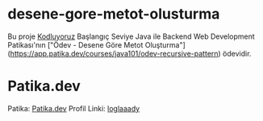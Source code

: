 # desene-gore-metot-olusturma

Bu proje [Kodluyoruz](https://www.kodluyoruz.org) Başlangıç Seviye Java ile Backend Web Development Patikası'nın ["Ödev - Desene Göre Metot Oluşturma"] (https://app.patika.dev/courses/java101/odev-recursive-pattern) ödevidir.

# Patika.dev
Patika: [Patika.dev](https://www.patika.dev/tr)
Profil Linki: [loglaaady](https://app.patika.dev/loglaaady)
